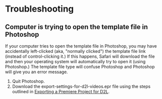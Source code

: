# Troubleshooting

## Computer is trying to open the template file in Photoshop

If your computer tries to open the template file in Photoshop, you may have accidentally left-clicked \(aka, "normally clicked"\) the template file link \(instead of control-clicking it.\) If this happens, Safari will download the file and then your operating system will automatically try to open it \(using Photoshop.\) The template file type will confuse Photoshop and Photoshop will give you an error message.

1. Quit Photoshop.
2. Download the export-settings-for-d2l-videos.epr file using the steps outlined in [Exporting a Premiere Project for D2L](/exporting-a-premiere-project-for-d2l.md).



